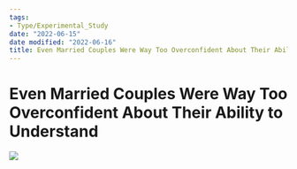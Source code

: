 ```yaml
---
tags:
- Type/Experimental_Study
date: "2022-06-15"
date modified: "2022-06-16"
title: Even Married Couples Were Way Too Overconfident About Their Ability to Understand
---
```


# Even Married Couples Were Way Too Overconfident About Their Ability to Understand
![](https://i.imgur.com/mgYfIKs.png)
